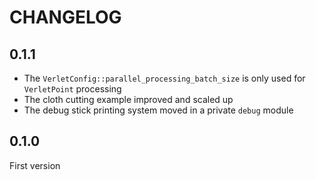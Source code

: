 # CHANGELOG

## 0.1.1

- The `VerletConfig::parallel_processing_batch_size` is only used for `VerletPoint` processing
- The cloth cutting example improved and scaled up
- The debug stick printing system moved in a private `debug` module

## 0.1.0

First version